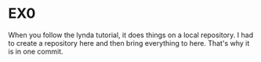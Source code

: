 # EX0
When you follow the lynda tutorial, it does things on a local repository. I had to create a repository here and then bring everything to here. That's why it is in one commit.

